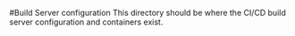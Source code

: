 #Build Server configuration
This directory should be where the CI/CD build server configuration and containers exist.